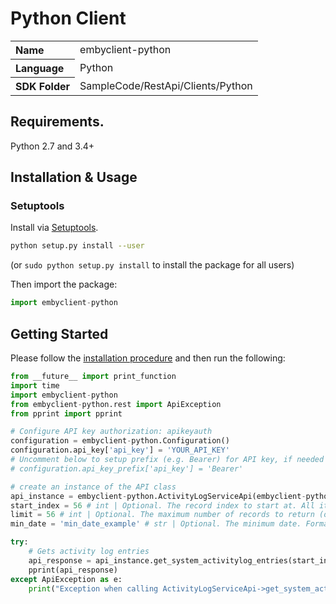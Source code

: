 # Python Client

<table><tr />
    <tr>
        <th valign="top" align="left">Name</th>
        <td>embyclient-python</td>
    </tr>
    <tr>
        <th valign="top" align="left">Language</th>
        <td>Python</td>
    </tr>
    <tr>
        <th valign="top" align="left">SDK Folder</th>
        <td>SampleCode/RestApi/Clients/Python</td>
    </tr>
</table>

## Requirements.

Python 2.7 and 3.4+

## Installation & Usage
### Setuptools

Install via [Setuptools](http://pypi.python.org/pypi/setuptools).

```sh
python setup.py install --user
```
(or `sudo python setup.py install` to install the package for all users)

Then import the package:
```python
import embyclient-python
```

## Getting Started

Please follow the [installation procedure](#installation--usage) and then run the following:

```python
from __future__ import print_function
import time
import embyclient-python
from embyclient-python.rest import ApiException
from pprint import pprint

# Configure API key authorization: apikeyauth
configuration = embyclient-python.Configuration()
configuration.api_key['api_key'] = 'YOUR_API_KEY'
# Uncomment below to setup prefix (e.g. Bearer) for API key, if needed
# configuration.api_key_prefix['api_key'] = 'Bearer'

# create an instance of the API class
api_instance = embyclient-python.ActivityLogServiceApi(embyclient-python.ApiClient(configuration))
start_index = 56 # int | Optional. The record index to start at. All items with a lower index will be dropped from the results. (optional)
limit = 56 # int | Optional. The maximum number of records to return (optional)
min_date = 'min_date_example' # str | Optional. The minimum date. Format = ISO (optional)

try:
    # Gets activity log entries
    api_response = api_instance.get_system_activitylog_entries(start_index=start_index, limit=limit, min_date=min_date)
    pprint(api_response)
except ApiException as e:
    print("Exception when calling ActivityLogServiceApi->get_system_activitylog_entries: %s\n" % e)
```
